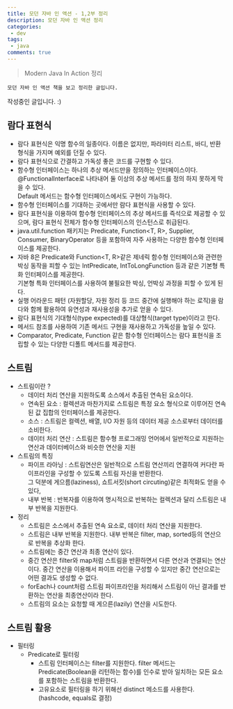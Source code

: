 ```yaml
---
title: 모던 자바 인 액션 - 1,2부 정리
description: 모던 자바 인 액션 정리
categories:
 - dev
tags:
 - java
comments: true
---
```

> Modern Java In Action 정리

`모던 자바 인 액션 책을 보고 정리한 글입니다.` 

작성중인 글입니다. :)

## 람다 표현식
* 람다 표현식은 익명 함수의 일종이다. 이름은 없지만, 파라미터 리스트, 바디, 반환 형식을 가지며 예외를 던질 수 있다.
* 람다 표현식으로 간결하고 가독성 좋은 코드를 구현할 수 있다.
* 함수형 인터페이스는 하나의 추상 메서드만을 정의하는 인터페이스이다. @FunctionalInterface로 나타내어 둘 이상의 추상 메서드를 정의 하지 못하게 막을 수 있다.  
  Default 메서드는 함수형 인터페이스에서도 구현이 가능하다.
* 함수형 인터페이스를 기대하는 곳에서만 람다 표현식을 사용할 수 있다.
* 람다 표현식을 이용하여 함수형 인터페이스의 추상 메서드를 즉석으로 제공할 수 있으며, 람다 표현식 전체가 함수형 인터페이스의 인스턴스로 취급된다.
* java.util.function 패키지는 Predicate<T>, Function<T, R>, Supplier<T>, Consumer<T>, BinaryOperator<T> 등을 포함하여 자주 사용하는 다양한 함수형 인터페이스를 제공한다.
* 자바 8은 Predicate<T>와 Function<T, R>같은 제네릭 함수형 인터페이스와 관련한 박싱 동작을 피할 수 있는 IntPredicate, IntToLongFunction 등과 같은 기본형 특화 인터페이스를 제공한다.  
  기본형 특화 인터페이스를 사용하여 불필요한 박싱, 언박싱 과정을 피할 수 있게 된다.
* 실행 어라운드 패턴 (자원할당, 자원 정리 등 코드 중간에 실행해야 하는 로직)을 람다와 함께 활용하여 유연성과 재사용성을 추가로 얻을 수 있다.
* 람다 표현식의 기대형식(type expected)를 대상형식(target type)이라고 한다.
* 메서드 참조를 사용하여 기존 메서드 구현을 재사용하고 가독성을 높일 수 있다.
* Comparator, Predicate, Function 같은 함수형 인터페이스는 람다 표현식을 조립할 수 있는 다양한 디폴트 메서드를 제공한다.
  
## 스트림
* 스트림이란 ? 
  * 데이터 처리 연산을 지원하도록 소스에서 추출된 연속된 요소이다.
  * 연속된 요소 : 컬렉션과 마찬가지로 스트림은 특정 요소 형식으로 이루어진 연속된 값 집합의 인터페이스를 제공한다.
  * 소스 : 스트림은 컬렉션, 배열, I/O 자원 등의 데이터 제공 소스로부터 데이터를 소비한다.
  * 데이터 처리 연산 : 스트림은 함수형 프로그래밍 언어에서 일반적으로 지원하는 연산과 데이터베이스와 비슷한 연산을 지원
* 스트림의 특징
  * 파이프 라아닝 : 스트림연산은 일반적으로 스트림 연산끼리 연결하여 커다란 파이프라인을 구성할 수 있도록 스트림 자신을 반환한다.  
    그 덕분에 게으름(laziness), 쇼트서킷(short circuting)같은 최적화도 얻을 수 있다,
  * 내부 반복 : 반복자를 이용하여 명시적으로 반복하는 컬렉션과 달리 스트림은 내부 반복을 지원한다. 
* 정리
  * 스트림은 소스에서 추출된 연속 요소로, 데이터 처리 연산을 지원한다.
  * 스트림은 내부 반복을 지원한다. 내부 반복은 filter, map, sorted등의 연산으로 반복을 추상화 한다.
  * 스트림에는 중간 연산과 최종 연산이 있다.
  * 중간 연산은 filter와 map처럼 스트림을 반환하면서 다른 연산과 연결되는 연산이다. 중간 연산을 이용해서 파이프 라인을 구성할 수 있지만 중간 연산으로는 어떤 결과도 생성할 수 없다.
  * forEach나 count처럼 스트림 파이프라인을 처리해서 스트림이 아닌 결과를 반환하는 연산을 최종연산이라 한다.
  * 스트림의 요소는 요청할 때 게으른(lazily) 연산을 시도한다.

## 스트림 활용
* 필터링
  * Predicate로 필터링
    * 스트림 인터페이스는 filter를 지원한다. filter 메서드는 Predicate(Boolean을 리턴하는 함수)를 인수로 받아 일치하는 모든 요소를 포함하는 스트림을 반환한다.
    * 고유요소로 필터링을 하기 위해선 distinct 메소드를 사용한다. (hashcode, equals로 결정)
  
